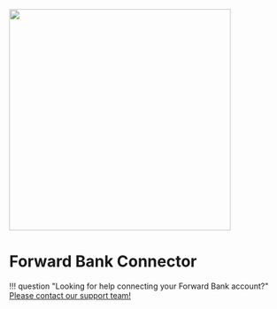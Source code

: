 <img src="https://static.openfintech.io/payment_providers/forwardbank/logo.svg?w=400" width="400px" >

# Forward Bank Connector

!!! question "Looking for help connecting your Forward Bank account?"
    [Please contact our support team!](mailto:support@paycore.io)